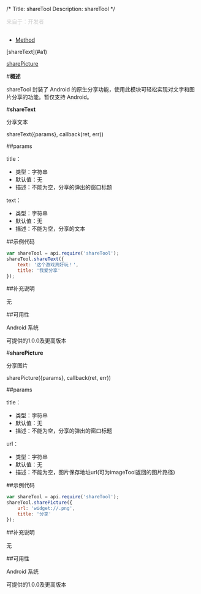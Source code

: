 /*
Title: shareTool
Description: shareTool
*/

<p style="color: #ccc;margin-bottom: 30px;">来自于：开发者</p>

<ul id="tab" class="clearfix">
	<li class="active"><a href="#method-content">Method</a></li>
</ul>
<div id="method-content">

<div class="outline">
[shareText](#a1)

[sharePicture](#a2)
</div>

#**概述**

shareTool 封装了 Android 的原生分享功能，使用此模块可轻松实现对文字和图片分享的功能。暂仅支持 Android。


#**shareText**<div id="a1"></div>

分享文本

shareText({params}, callback(ret, err))

##params

title：

- 类型：字符串
- 默认值：无
- 描述：不能为空，分享的弹出的窗口标题

text：

- 类型：字符串
- 默认值：无
- 描述：不能为空，分享的文本


##示例代码

```js
var shareTool = api.require('shareTool');
shareTool.shareText({
    text: '这个游戏真好玩！',
    title: '我爱分享'
});
```

##补充说明

无

##可用性

Android 系统

可提供的1.0.0及更高版本

#**sharePicture**<div id="a2"></div>

分享图片


sharePicture({params}, callback(ret, err))

##params

title：

- 类型：字符串
- 默认值：无
- 描述：不能为空，分享的弹出的窗口标题

url：

- 类型：字符串
- 默认值：无
- 描述：不能为空，图片保存地址url(可为imageTool返回的图片路径)


##示例代码

```js
var shareTool = api.require('shareTool');
shareTool.sharePicture({
    url: 'widget://.png',
    title: '分享'
});
```

##补充说明

无

##可用性

Android 系统

可提供的1.0.0及更高版本



